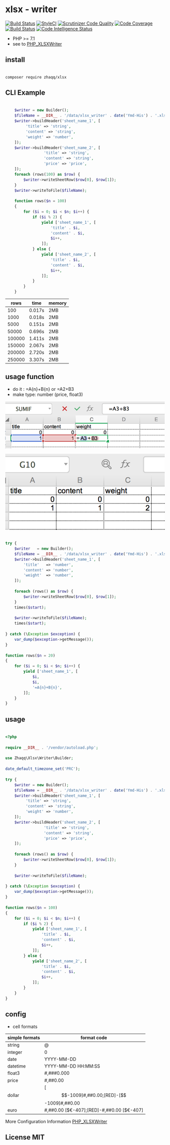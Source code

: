 # xlsx - writer

[![Build Status](https://travis-ci.org/viliy/xlsx-writer.svg?branch=master)](https://travis-ci.org/viliy/xlsx-writer)
[![StyleCI](https://github.styleci.io/repos/195766403/shield?branch=master)](https://github.styleci.io/repos/195766403)
[![Scrutinizer Code Quality](https://scrutinizer-ci.com/g/viliy/xlsx-writer/badges/quality-score.png?b=master)](https://scrutinizer-ci.com/g/viliy/xlsx-writer/?branch=master)
[![Code Coverage](https://scrutinizer-ci.com/g/viliy/xlsx-writer/badges/coverage.png?b=master)](https://scrutinizer-ci.com/g/viliy/xlsx-writer/?branch=master)
[![Build Status](https://scrutinizer-ci.com/g/viliy/xlsx-writer/badges/build.png?b=master)](https://scrutinizer-ci.com/g/viliy/xlsx-writer/build-status/master)
[![Code Intelligence Status](https://scrutinizer-ci.com/g/viliy/xlsx-writer/badges/code-intelligence.svg?b=master)](https://scrutinizer-ci.com/code-intelligence)


* PHP >= 7.1
* see to [PHP_XLSXWriter](https://github.com/mk-j/PHP_XLSXWriter)

## install 

```shell

composer require zhaqq/xlsx

```

##  CLI Example

```php

    $writer = new Builder();
    $fileName = __DIR__ . '/data/xlsx_writer' . date('Ymd-His') . '.xlsx';
    $writer->buildHeader('sheet_name_1', [
         'title' => 'string',
         'content' => 'string',  
         'weight' => 'number',  
    ]);
    $writer->buildHeader('sheet_name_2', [
                 'title' => 'string',
                 'content' => 'string',  
                 'price' => 'price',  
    ]);
    foreach (rows(100) as $row) {
        $writer->writeSheetRow($row[0], $row[1]);
    }
    $writer->writeToFile($fileName);
    
    function rows($n = 100)
    {
        for ($i = 0; $i < $n; $i++) {
            if ($i % 2) {
                yield ['sheet_name_1', [
                    'title' . $i,
                    'content' . $i,
                    $i++,
                ]];
            } else {
                yield ['sheet_name_2', [
                    'title' . $i,
                    'content' . $i,
                    $i++,
                ]];
            }
        }
    }

```
| rows   | time | memory |
| ------ | ---- | ------ |
|  100 | 0.017s | 2MB    |
|  1000 | 0.018s | 2MB    |
|  5000 | 0.151s | 2MB    |
|  50000 | 0.696s | 2MB    |
| 100000 | 1.411s | 2MB    |
| 150000 | 2.067s | 2MB    |
| 200000 | 2.720s | 2MB    |
| 250000 | 3.307s | 2MB    |

## usage function

* do it : =A{n}+B{n}  or   =A2+B3 
* make type: number (price, float3)

![](example1.png)

![](example2.png)

```php

try {
    $writer   = new Builder();
    $fileName = __DIR__ . '/data/xlsx_writer' . date('Ymd-His') . '.xlsx';
    $writer->buildHeader('sheet_name_1', [
        'title'   => 'number',
        'content' => 'number',
        'weight'  => 'number',
    ]);

    foreach (rows() as $row) {
        $writer->writeSheetRow($row[0], $row[1]);
    }
    times($start);

    $writer->writeToFile($fileName);
    times($start);

} catch (\Exception $exception) {
    var_dump($exception->getMessage());
}

function rows($n = 20)
{
    for ($i = 0; $i < $n; $i++) {
        yield ['sheet_name_1', [
            $i,
            $i,
            '=A{n}+B{n}',
        ]];
    }
}


```

## usage

```php

<?php

require __DIR__ . '/vendor/autoload.php';

use Zhaqq\Xlsx\Writer\Builder;

date_default_timezone_set('PRC');

try {
    $writer = new Builder();
    $fileName = __DIR__ . '/data/xlsx_writer' . date('Ymd-His') . '.xlsx';
    $writer->buildHeader('sheet_name_1', [
         'title' => 'string',
         'content' => 'string',  
         'weight' => 'number',  
    ]);
    $writer->buildHeader('sheet_name_2', [
                 'title' => 'string',
                 'content' => 'string',  
                 'price' => 'price',  
    ]);

    foreach (rows() as $row) {
        $writer->writeSheetRow($row[0], $row[1]);
    }

    $writer->writeToFile($fileName);

} catch (\Exception $exception) {
    var_dump($exception->getMessage());
}

function rows($n = 100)
{
    for ($i = 0; $i < $n; $i++) {
        if ($i % 2) {
            yield ['sheet_name_1', [
                'title' . $i,
                'content' . $i,
                $i++,
            ]];
        } else {
            yield ['sheet_name_2', [
                'title' . $i,
                'content' . $i,
                $i++,
            ]];
        }
    }
}

```

## config

*  cell formats

| simple formats | format code |
| ---------- | ---- |
| string   | @ |
| integer  | 0 |
| date     | YYYY-MM-DD |
| datetime | YYYY-MM-DD HH:MM:SS |
| float3    | #,###0.000 |
| price    | #,##0.00 |
| dollar   | [$$-1009]#,##0.00;[RED]-[$$-1009]#,##0.00 |
| euro     | #,##0.00 [$€-407];[RED]-#,##0.00 [$€-407] |

More Configuration Information [PHP_XLSXWriter](https://github.com/mk-j/PHP_XLSXWriter)

## License MIT